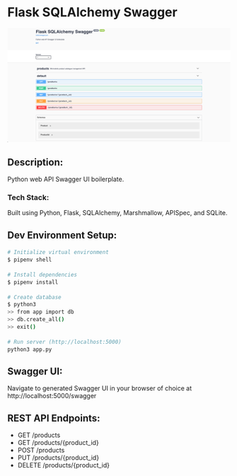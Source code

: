 # Flask SQLAlchemy Swagger

![Flask SQLAlchemy Swagger Screenshot](./screenshot.png)

## Description:

Python web API Swagger UI boilerplate.

### Tech Stack:

Built using Python, Flask, SQLAlchemy, Marshmallow, APISpec, and SQLite.

## Dev Environment Setup:

```bash
# Initialize virtual environment
$ pipenv shell

# Install dependencies
$ pipenv install

# Create database
$ python3
>> from app import db
>> db.create_all()
>> exit()

# Run server (http://localhost:5000)
python3 app.py
```

## Swagger UI:

Navigate to generated Swagger UI in your browser of choice at http://localhost:5000/swagger

## REST API Endpoints:

- GET /products
- GET /products/{product_id}
- POST /products
- PUT /products/{product_id}
- DELETE /products/{product_id}
